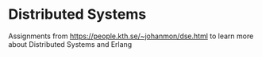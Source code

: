 # Distributed Systems
Assignments from https://people.kth.se/~johanmon/dse.html to learn more about Distributed Systems and Erlang
